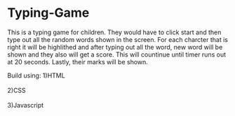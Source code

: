 # Typing-Game
<p>This is a typing game for children. They would have to click start and then type out all the random words shown in the screen. For each charcter that is right it will be highlithed and after typing out all the word, new word will be shown and they also will get a score. This will countinue until timer runs out at 20 seconds. Lastly, their marks will be shown.

Build using:
1)HTML<br></br>
2)CSS<br></br>
3)Javascript</p>
